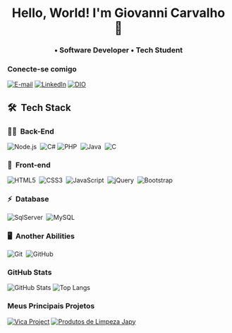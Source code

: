 <h1 align="center">
  Hello, World! I'm Giovanni Carvalho 👋
</h1>
<h3 align="center">
    • Software Developer • Tech Student
</h3>

### Conecte-se comigo
[![E-mail](https://img.shields.io/badge/-Email-000?style=for-the-badge&logo=microsoft-outlook&logoColor=E94D5F)](mailto:giovanni122carvalho@gmail.com)
[![LinkedIn](https://img.shields.io/badge/-LinkedIn-000?style=for-the-badge&logo=linkedin&logoColor=30A3DC)](https://www.linkedin.com/in/giovannicarvxlho/)
[![DIO](https://img.shields.io/badge/-Perfil%20DIO-932ED1?style=for-the-badge)](https://www.dio.me/users/giovannicarvalho17)

## 🛠 &nbsp;Tech Stack

### 👩‍💻 &nbsp;Back-End

![Node.js](https://img.shields.io/badge/Node.js-000?style=for-the-badge&logo=node.js&logoColor=53D9A2)&nbsp;
![C#](https://img.shields.io/badge/C%23-239120?style=for-the-badge&logo=c-sharp&logoColor=white&labelColor=000000)
![PHP](https://img.shields.io/badge/PHP-000?style=for-the-badge&logo=php&logoColor=777BB4)&nbsp;
![Java](https://img.shields.io/badge/Java-000?style=for-the-badge&logo=openjdk&logoColor=white)&nbsp;
![C](https://img.shields.io/badge/C-000?style=for-the-badge&logo=c&logoColor=A8B9CC)&nbsp;


### 🎨 &nbsp;Front-end

![HTML5](https://img.shields.io/badge/HTML-000?style=for-the-badge&logo=html5&logoColor=30A3DC)&nbsp;
![CSS3](https://img.shields.io/badge/CSS3-000?style=for-the-badge&logo=css3&logoColor=E94D5F)&nbsp;
![JavaScript](https://img.shields.io/badge/JavaScript-000?style=for-the-badge&logo=javascript&logoColor=30A3DC)&nbsp;
![jQuery](https://img.shields.io/badge/jQuery-000?style=for-the-badge&logo=jquery&logoColor=5ED3F3)&nbsp;
![Bootstrap](https://img.shields.io/badge/Bootstrap-000?style=for-the-badge&logo=bootstrap&logoColor=563D7C)&nbsp;

### ⚡ &nbsp;Database

![SqlServer](https://img.shields.io/badge/-Microsoft%20SQL%20Server-000?style=for-the-badge&logo=microsoft%20sql%20server&logoColor=FDFD62)&nbsp;
![MySQL](https://img.shields.io/badge/-MySQL-000?style=for-the-badge&logo=mysql&logoColor=004D8F)&nbsp;

### 🖥️ &nbsp;Another Abilities

![Git](https://img.shields.io/badge/Git-000?style=for-the-badge&logo=git&logoColor=E94D5F)&nbsp;
![GitHub](https://img.shields.io/badge/GitHub-000?style=for-the-badge&logo=github&logoColor=30A3DC)&nbsp;

### GitHub Stats
![GitHub Stats](https://github-readme-stats.vercel.app/api?username=giovannicarvxlho&theme=transparent&bg_color=000&border_color=30A3DC&show_icons=true&icon_color=30A3DC&title_color=blue&text_color=FFF)
![Top Langs](https://github-readme-stats-git-masterrstaa-rickstaa.vercel.app/api/top-langs/?username=giovannicarvxlho&layout=compact&bg_color=000&border_color=30A3DC&title_color=blue&text_color=FFF)

### Meus Principais Projetos
[![Vica Project](https://github-readme-stats.vercel.app/api/pin/?username=giovannicarvxlho&repo=vica-project&bg_color=000&border_color=30A3DC&show_icons=true&icon_color=30A3DC&title_color=blue&text_color=FFF)](https://github.com/giovannicarvxlho/vica-project)
[![Produtos de Limpeza Japy](https://github-readme-stats.vercel.app/api/pin/?username=giovannicarvxlho&repo=produtos-de-limpeza&bg_color=000&border_color=30A3DC&show_icons=true&icon_color=30A3DC&title_color=blue&text_color=FFF)](https://github.com/giovannicarvxlho/produtos-de-limpeza)

